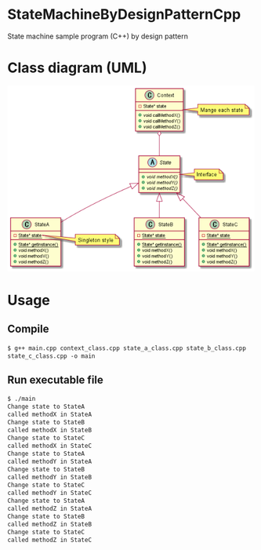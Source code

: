 # StateMachineByDesignPatternCpp
State machine sample program (C++) by design pattern

# Class diagram (UML)
![Class diagram (UML)](/doc/StateMachineUML.png) 

# Usage
## Compile
```
$ g++ main.cpp context_class.cpp state_a_class.cpp state_b_class.cpp state_c_class.cpp -o main
```

## Run executable file
```
$ ./main
Change state to StateA
called methodX in StateA
Change state to StateB
called methodX in StateB
Change state to StateC
called methodX in StateC
Change state to StateA
called methodY in StateA
Change state to StateB
called methodY in StateB
Change state to StateC
called methodY in StateC
Change state to StateA
called methodZ in StateA
Change state to StateB
called methodZ in StateB
Change state to StateC
called methodZ in StateC
```

